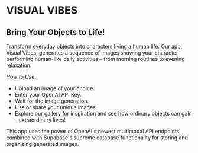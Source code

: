 # VISUAL VIBES
## Bring Your Objects to Life!

Transform everyday objects into characters living a human life. Our app, Visual Vibes, generates a sequence of images showing your character performing human-like daily activities – from morning routines to evening relaxation.

*How to Use*:
- Upload an image of your choice.
- Enter your OpenAI API Key.
- Wait for the image generation.
- Use or share your unique images.
- Explore our gallery for inspiration and see how ordinary objects can gain - extraordinary lives!

This app uses the power of OpenAI's newest multimodal API endpoints combined with Supabase's supreme database functionality for storing and organizing generated images.
